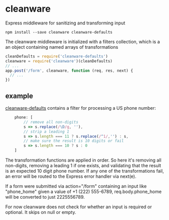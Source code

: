 # cleanware
Express middleware for sanitizing and transforming input

```
npm install --save cleanware cleanware-defaults
```

The cleanware middleware is initialized with a filters collection, which is a an object containing named arrays of transformations

```javascript
cleanDefaults = require('cleanware-defaults')
cleanware = require('cleanware')(cleanDefaults)
// ...
app.post('/form', cleanware, function (req, res, next) {
  // ...
})
```

## example
[cleanware-defaults](https://github.com/drwndrsn/cleanware-defaults) contains a filter for processing a US phone number:

```javascript
    phone: [
        // remove all non-digits
        s => s.replace(/\D/g, ''),
        // strip a leading 1 
        s => s.length === 11 ? s.replace(/^1/,'') : s,
        // make sure the result is 10 digits or fail
        s => s.length === 10 ? s : 0
    ]
```
The transformation functions are applied in order.  So here it's removing all non-digits, removing a leading 1 if one exists, and validating that the result is an expected 10 digit phone number.  If any one of the transformations fail, an error will be routed to the Express error handler via next(e).

If a form were submitted via action="/form" containing an input like "phone_home" given a value of +1 (222) 555-6789, req.body.phone_home will be converted to just 2225556789.

For now cleanware does not check for whether an input is required or optional.  It skips on null or empty.
